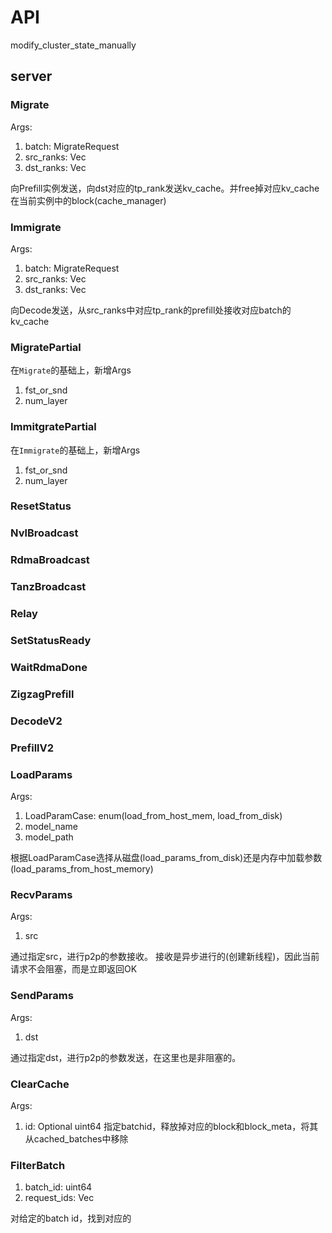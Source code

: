 # API

modify_cluster_state_manually
## server
### Migrate 
Args:
1. batch: MigrateRequest
2. src_ranks: Vec<i32>
3. dst_ranks: Vec<i32>

向Prefill实例发送，向dst对应的tp_rank发送kv_cache。并free掉对应kv_cache在当前实例中的block(cache_manager)
### Immigrate
Args:
1. batch: MigrateRequest
2. src_ranks: Vec<i32>
3. dst_ranks: Vec<i32>

向Decode发送，从src_ranks中对应tp_rank的prefill处接收对应batch的kv_cache
### MigratePartial
在`Migrate`的基础上，新增Args
1. fst_or_snd
2. num_layer


### ImmitgratePartial
在`Immigrate`的基础上，新增Args
1. fst_or_snd
2. num_layer

### ResetStatus
### NvlBroadcast
### RdmaBroadcast
### TanzBroadcast
### Relay
### SetStatusReady
### WaitRdmaDone
### ZigzagPrefill
### DecodeV2
### PrefillV2
### LoadParams
Args:
1. LoadParamCase: enum(load_from_host_mem, load_from_disk)
2. model_name
3. model_path

根据LoadParamCase选择从磁盘(load_params_from_disk)还是内存中加载参数(load_params_from_host_memory)
### RecvParams
Args: 
1. src

通过指定src，进行p2p的参数接收。
接收是异步进行的(创建新线程)，因此当前请求不会阻塞，而是立即返回OK
### SendParams
Args:
1. dst

通过指定dst，进行p2p的参数发送，在这里也是非阻塞的。
### ClearCache
Args:
1. id: Optional uint64
指定batchid，释放掉对应的block和block_meta，将其从cached_batches中移除
### FilterBatch
1. batch_id: uint64
2. request_ids: Vec<uint64>

对给定的batch id，找到对应的